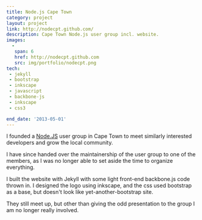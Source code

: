 ```yaml
---
title: Node.js Cape Town
category: project
layout: project
link: http://nodecpt.github.com/
description: Cape Town Node.js user group incl. website.
images:
  - 
   span: 6
   href: http://nodecpt.github.com
   src: img/portfolio/nodecpt.png
tech:
 - jekyll
 - bootstrap
 - inkscape
 - javascript
 - backbone-js
 - inkscape
 - css3

end_date: '2013-05-01'
---
```

I founded a [Node.JS](http://nodejs.org) user group in Cape Town to meet similarly interested developers and grow the local community.

I have since handed over the maintainership of the user group to one of the members, as I was no longer able to set aside the time to organize everything. 

<!--more-->

I built the website with Jekyll with some light front-end backbone.js code thrown in. I designed the logo using inkscape, and the css used bootstrap as a base, but doesn't look like yet-another-bootstrap site.

They still meet up, but other than giving the odd presentation to the group I am no longer really involved.
